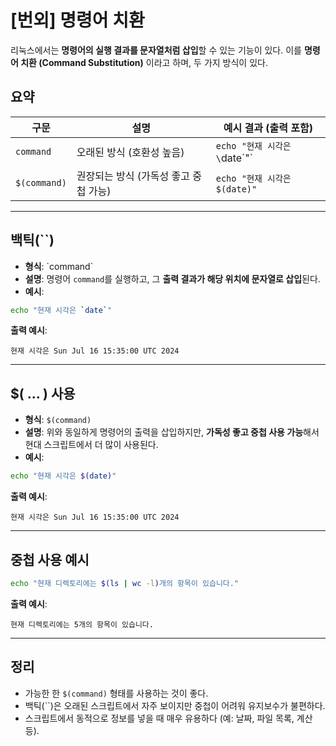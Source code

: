 # [번외] 명령어 치환

리눅스에서는 **명령어의 실행 결과를 문자열처럼 삽입**할 수 있는 기능이 있다. 이를 **명령어 치환 (Command Substitution)** 이라고 하며, 두 가지 방식이 있다.

## 요약

| 구문       | 설명                             | 예시 결과 (출력 포함)                  |
|------------|----------------------------------|----------------------------------------|
| ``command`` | 오래된 방식 (호환성 높음)          | `echo "현재 시각은 \`date\`"`         |
| `$(command)` | 권장되는 방식 (가독성 좋고 중첩 가능) | `echo "현재 시각은 $(date)"`         |

---

## 백틱(``)

- **형식**: \`command\`
- **설명**: 명령어 `command`를 실행하고, 그 **출력 결과가 해당 위치에 문자열로 삽입**된다.
- **예시**:

```bash
echo "현재 시각은 `date`"
```

**출력 예시**:
```
현재 시각은 Sun Jul 16 15:35:00 UTC 2024
```

---

## $( ... ) 사용

- **형식**: `$(command)`
- **설명**: 위와 동일하게 명령어의 출력을 삽입하지만, **가독성 좋고 중첩 사용 가능**해서 현대 스크립트에서 더 많이 사용된다.
- **예시**:

```bash
echo "현재 시각은 $(date)"
```

**출력 예시**:
```
현재 시각은 Sun Jul 16 15:35:00 UTC 2024
```

---

## 중첩 사용 예시

```bash
echo "현재 디렉토리에는 $(ls | wc -l)개의 항목이 있습니다."
```

**출력 예시**:
```
현재 디렉토리에는 5개의 항목이 있습니다.
```

---

## 정리

- 가능한 한 `$(command)` 형태를 사용하는 것이 좋다.
- 백틱(``)은 오래된 스크립트에서 자주 보이지만 중첩이 어려워 유지보수가 불편하다.
- 스크립트에서 동적으로 정보를 넣을 때 매우 유용하다 (예: 날짜, 파일 목록, 계산 등).

